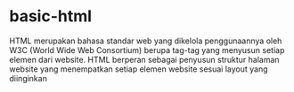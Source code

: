 # basic-html
HTML merupakan bahasa standar web yang dikelola penggunaannya oleh W3C (World Wide Web Consortium) berupa tag-tag yang menyusun setiap elemen dari website. HTML berperan sebagai penyusun struktur halaman website yang menempatkan  setiap elemen website sesuai layout yang diinginkan
